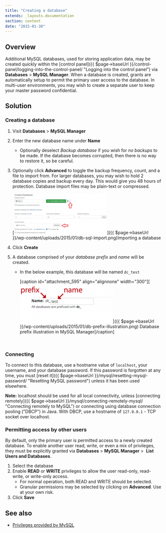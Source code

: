 ```yaml
---
title: "Creating a database"
extends: _layouts.documentation
section: content
date: "2015-01-30"
---
```


## Overview

Additional MySQL databases, used for storing application data, may be created quickly within the [control panel]({{ $page->baseUrl }}/control-panel/logging-into-the-control-panel/ "Logging into the control panel") via **Databases** > **MySQL Manager**. When a database is created, grants are automatically setup to permit the primary user access to the database. In multi-user environments, you may wish to create a separate user to keep your master password confidential.

## Solution

### Creating a database

1. Visit **Databases** > **MySQL Manager**
2. Enter the new database name under **Name**
    - Optionally deselect _Backup database_ if you wish for _no backups_ to be made. If the database becomes corrupted, then there is no way to restore it, so be careful.
3. Optionally click **Advanced** to toggle the backup frequency, count, and a file to import from. For larger databases, you may wish to hold 2 database copies and backup every day. This would give you 48 hours of protection. Database import files may be plain-text or compressed.
    
    [![Importing a database](images/db-sql-import-300x132.png)]({{ $page->baseUrl }}/wp-content/uploads/2015/01/db-sql-import.png)Importing a database
    
4. Click **Create**
5. A database comprised of your _database prefix_ and _name_ will be created.
    - In the below example, this database will be named `dc_test`
        
        \[caption id="attachment\_595" align="alignnone" width="300"\][![Database prefix illustration in MySQL Manager](images/db-prefix-illustration-300x125.png)]({{ $page->baseUrl }}/wp-content/uploads/2015/01/db-prefix-illustration.png) Database prefix illustration in MySQL Manager\[/caption\]
        
         

### Connecting

To connect to this database, use a hostname value of `localhost`, your username, and your database password. If this password is forgotten at any time, you must [reset it]({{ $page->baseUrl }}/mysql/resetting-mysql-password/ "Resetting MySQL password") unless it has been used elsewhere.

**Note:** localhost should be used for all local connectivity, unless [connecting remotely]({{ $page->baseUrl }}/mysql/connecting-remotely-mysql/ "Connecting remotely to MySQL") or connecting using database connection pooling ("DBCP") in Java. With DBCP, use a hostname of `127.0.0.1` - TCP socket over localhost.

### Permitting access by other users

By default, only the primary user is permitted access to a newly created database. To enable another user read, write, or even a mix of privileges, they must be explicitly granted via **Databases** > **MySQL Manager** >  **List Users and Databases**.

1. Select the database
2. Enable **READ** or **WRITE** privileges to allow the user read-only, read-write, or write-only access.
    - For normal operation, both READ and WRITE should be selected.
    - Granular permissions may be selected by clicking on **Advanced**. Use at your own risk.
3. Click **Save**

## See also

- [Privileges provided by MySQL](http://dev.mysql.com/doc/refman/5.1/en/privileges-provided.html)
